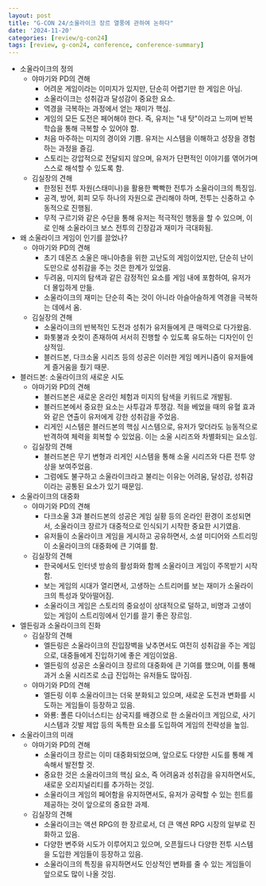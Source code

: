 ```yaml
---
layout: post
title: "G-CON 24/소울라이크 장르 열풍에 관하여 논하다"
date: '2024-11-20'
categories: [review/g-con24]
tags: [review, g-con24, conference, conference-summary]
---
```


- 소울라이크의 정의
    - 야마기와 PD의 견해
        - 어려운 게임이라는 이미지가 있지만, 단순히 어렵기만 한 게임은 아님.
        - 소울라이크는 성취감과 달성감이 중요한 요소.
        - 역경을 극복하는 과정에서 얻는 재미가 핵심.
        - 게임의 모든 도전은 페어해야 한다. 즉, 유저는 "내 탓"이라고 느끼며 반복 학습을 통해 극복할 수 있어야 함.
        - 처음 마주하는 미지의 경이와 기쁨. 유저는 시스템을 이해하고 성장을 경험하는 과정을 즐김.
        - 스토리는 강압적으로 전달되지 않으며, 유저가 단편적인 이야기를 엮어가며 스스로 해석할 수 있도록 함.
    - 김실장의 견해
        - 한정된 전투 자원(스태미나)을 활용한 빡빡한 전투가 소울라이크의 특징임.
        - 공격, 방어, 회피 모두 하나의 자원으로 관리해야 하며, 전투는 신중하고 수동적으로 진행됨.
        - 무적 구르기와 같은 수단을 통해 유저는 적극적인 행동을 할 수 있으며, 이로 인해 소울라이크 보스 전투의 긴장감과 재미가 극대화됨.
- 왜 소울라이크 게임이 인기를 끌었나?
    - 야마기와 PD의 견해
        - 초기 데몬즈 소울은 매니아층을 위한 고난도의 게임이었지만, 단순히 난이도만으로 성취감을 주는 것은 한계가 있었음.
        - 두려움, 미지의 탐색과 같은 감정적인 요소를 게임 내에 포함하여, 유저가 더 몰입하게 만듦.
        - 소울라이크의 재미는 단순히 죽는 것이 아니라 아슬아슬하게 역경을 극복하는 데에서 옴.
    - 김실장의 견해
        - 소울라이크의 반복적인 도전과 성취가 유저들에게 큰 매력으로 다가왔음.
        - 화톳불과 숏컷이 존재하여 서서히 진행할 수 있도록 유도하는 디자인이 인상적임.
        - 블러드본, 다크소울 시리즈 등의 성공은 이러한 게임 메커니즘이 유저들에게 즐거움을 줬기 때문.
- 블러드본: 소울라이크의 새로운 시도
    - 야마기와 PD의 견해
        - 블러드본은 새로운 온라인 체험과 미지의 탐색을 키워드로 개발됨.
        - 블러드본에서 중요한 요소는 사투감과 투쟁감. 적을 베었을 때의 유혈 효과와 같은 연출이 유저에게 강한 성취감을 주었음.
        - 리게인 시스템은 블러드본의 핵심 시스템으로, 유저가 맞더라도 능동적으로 반격하여 체력을 회복할 수 있었음. 이는 소울 시리즈와 차별화되는 요소임.
    - 김실장의 견해
        - 블러드본은 무기 변형과 리게인 시스템을 통해 소울 시리즈와 다른 전투 양상을 보여주었음.
        - 그럼에도 불구하고 소울라이크라고 불리는 이유는 어려움, 달성감, 성취감이라는 공통된 요소가 있기 때문임.
- 소울라이크의 대중화
    - 야마기와 PD의 견해
        - 다크소울 3과 블러드본의 성공은 게임 실황 등의 온라인 환경이 조성되면서, 소울라이크 장르가 대중적으로 인식되기 시작한 중요한 시기였음.
        - 유저들이 소울라이크 게임을 게시하고 공유하면서, 소셜 미디어와 스트리밍이 소울라이크의 대중화에 큰 기여를 함.
    - 김실장의 견해
        - 한국에서도 인터넷 방송의 활성화와 함께 소울라이크 게임이 주목받기 시작함.
        - 보는 게임의 시대가 열리면서, 고생하는 스트리머를 보는 재미가 소울라이크의 특성과 맞아떨어짐.
        - 소울라이크 게임은 스토리의 중요성이 상대적으로 덜하고, 비명과 고생이 있는 게임이 스트리밍에서 인기를 끌기 좋은 장르임.
- 엘든링과 소울라이크의 진화
    - 김실장의 견해
        - 엘든링은 소울라이크의 진입장벽을 낮추면서도 여전히 성취감을 주는 게임으로, 대중들에게 진입하기에 좋은 게임이었음.
        - 엘든링의 성공은 소울라이크 장르의 대중화에 큰 기여를 했으며, 이를 통해 과거 소울 시리즈로 소급 진입하는 유저들도 많아짐.
    - 야마기와 PD의 견해
        - 엘든링 이후 소울라이크는 더욱 분화되고 있으며, 새로운 도전과 변화를 시도하는 게임들이 등장하고 있음.
        - 와룡: 폴른 다이너스티는 삼국지를 배경으로 한 소울라이크 게임으로, 사기 시스템과 깃발 제압 등의 독특한 요소를 도입하여 게임의 전략성을 높임.
- 소울라이크의 미래
    - 야마기와 PD의 견해
        - 소울라이크 장르는 이미 대중화되었으며, 앞으로도 다양한 시도를 통해 계속해서 발전할 것.
        - 중요한 것은 소울라이크의 핵심 요소, 즉 어려움과 성취감을 유지하면서도, 새로운 오리지널리티를 추가하는 것임.
        - 소울라이크 게임의 페어함을 유지하면서도, 유저가 공략할 수 있는 힌트를 제공하는 것이 앞으로의 중요한 과제.
    - 김실장의 견해
        - 소울라이크는 액션 RPG의 한 장르로서, 더 큰 액션 RPG 시장의 일부로 진화하고 있음.
        - 다양한 변주와 시도가 이루어지고 있으며, 오픈월드나 다양한 전투 시스템을 도입한 게임들이 등장하고 있음.
        - 소울라이크의 특징을 유지하면서도 인상적인 변화를 줄 수 있는 게임들이 앞으로도 많이 나올 것임.
